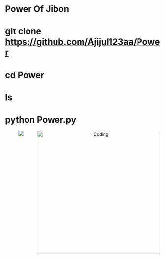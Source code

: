 # Power Of Jibon
# git clone https://github.com/Ajijul123aa/Power
# cd Power
# ls
# python Power.py
<p align="center"><img src="https://img.shields.io/badge/MADE%20IN BANGLADESHI-SPAMMAR AND PROGRAMMER-green?colorA=%23ff0000&colorB=%23017e40&style=flat-square">




<img align="right" alt="Coding" width="400" src="https://cdn.dribbble.com/users/1162077/screenshots/3848914/programmer.gif">
